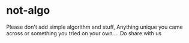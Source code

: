 # not-algo
Please don't add simple algorithm and stuff, 
Anything unique you came across or something you tried on your own....
Do share with us
